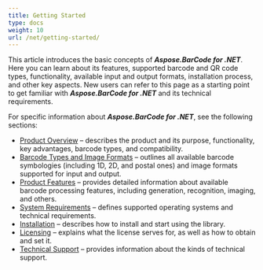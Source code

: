 ```yaml
---
title: Getting Started
type: docs
weight: 10
url: /net/getting-started/
---
```

This article introduces the basic concepts of ***Aspose.BarCode for .NET***. Here you can learn about its features, supported barcode and QR code types, functionality, available input and output formats, installation process, and other key aspects. New users can refer to this page as a starting point to get familiar with ***Aspose.BarCode for .NET*** and its technical requirements.   

For specific information about ***Aspose.BarCode for .NET***, see the following sections:
- [Product Overview](/barcode/net/product-overview/)  – describes the product and its purpose, functionality, key advantages, barcode types, and compatibility.
- [Barcode Types and Image Formats](/barcode/net/barcode-types-and-image-formats/)  – outlines all available barcode symbologies (including 1D, 2D, and postal ones) and image formats supported for input and output. 
- [Product Features](/barcode/net/product-features/)  – provides detailed information about available barcode processing features, including generation, recognition, imaging, and others.
- [System Requirements](/barcode/net/system-requirements/) – defines supported operating systems and technical requirements. 
- [Installation](/barcode/net/installation/) – describes how to install and start using the library. 
- [Licensing](/barcode/net/licensing/) – explains what the license serves for, as well as how to obtain and set it. 
- [Technical Support](/barcode/net/technical-support/) – provides information about the kinds of technical support.

